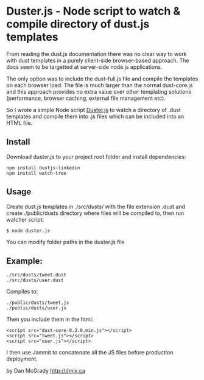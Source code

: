 Duster.js - Node script to watch & compile directory of dust.js templates
==============

From reading the dust.js documentation there was no clear way to work with dust templates in a purely client-side browser-based approach. The docs seem to be targetted at server-side node.js applications.

The only option was to include the dust-full.js file and compile the templates on each browser load. The file is much larger than the normal dust-core.js and this approach provides no extra value over other templating solutions (performance, browser caching, external file management etc).

So I wrote a simple Node script <a href="#">Duster.js</a> to watch a directory of .dust templates and compile them into .js files which can be included into an HTML file.

## Install
Download duster.js to your project root folder and install dependencies:

    npm install dustjs-linkedin
    npm install watch-tree

## Usage
Create dust.js templates in ./src/dusts/ with the file extension .dust and create ./public/dusts directory where files will be compiled to, then run watcher script:

    $ node duster.js

You can modify folder paths in the duster.js file

## Example:
    ./src/dusts/tweet.dust
    ./src/dusts/user.dust

Compiles to:

    ./public/dusts/tweet.js
    ./public/dusts/user.js

Then you include them in the html:

    <script src="dust-core-0.3.0.min.js"></script>
    <script src="tweet.js"></script>
    <script src="user.js"></script>

I then use Jammit to concatenate all the JS files before production deployment.

by Dan McGrady http://dmix.ca